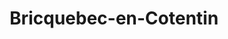 ---
title: Bricquebec-en-Cotentin
url: /bricquebec-en-cotentin/
latitude: 49.47
longitude: -1.636
---